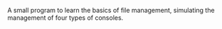 A small program to learn the basics of file management, simulating the management of four types of consoles.
